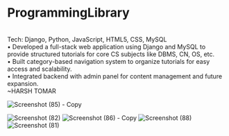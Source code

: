 # ProgrammingLibrary
<br>
Tech: Django, Python, JavaScript, HTML5, CSS, MySQL 
 <br>
• Developed a full-stack web application using Django and MySQL to provide structured 
tutorials for core CS subjects like DBMS, CN, OS, etc. 
<br>
• Built category-based navigation system to organize tutorials for easy access and scalability. 
<br>
• Integrated backend with admin panel for content management and future expansion. 
<br>
~HARSH TOMAR

![Screenshot (85) - Copy](https://github.com/user-attachments/assets/5ee43719-2447-418f-9fe4-cda761028b12)

![Screenshot (82)](https://github.com/user-attachments/assets/7844a2af-65bf-46cd-9501-65c132156fb5)
![Screenshot (86) - Copy](https://github.com/user-attachments/assets/3ea43bd6-78bb-49c4-a105-558903c000c1)
![Screenshot (88)](https://github.com/user-attachments/assets/5fadf180-3494-4039-bc4f-51cdf0cbacd6)
![Screenshot (81)](https://github.com/user-attachments/assets/94d79015-4975-4143-b53d-d009c175b667)

